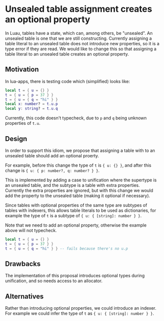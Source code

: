 # Unsealed table assignment creates an optional property

In Luau, tables have a state, which can, among others, be "unsealed".
An unsealed table is one that we are still constructing.  Currently
assigning a table literal to an unsealed table does not introduce new
properties, so it is a type error if they are read.
We would like to change this so that assigning a table
literal to an unsealed table creates an optional property.

## Motivation

In lua-apps, there is testing code which (simplified) looks like:

```lua
local t = { u = {} }
t = { u = { p = 37 } }
t = { u = { q = "hi" } }
local x: number? = t.u.p
local y: string? = t.u.q
```

Currently, this code doesn't typecheck, due to `p` and `q` being unknown properties of `t.u`.

## Design

In order to support this idiom, we propose that assigning a table with
to an unsealed table should add an optional proerty.

For example, before this change the type of `t` is `{ u: {} }`,
and after this change is `{ u: { p: number?, q: number? } }`.

This is implemented by adding a case to unification where the supertype
is an unsealed table, and the subtype is a table with extra properties.
Currently the extra properties are ignored, but with this change we would
add the property to the unsealed table (making it optional if necessary).

Since tables with optional properties of the same type are subtypes of
tables with indexers, this allows table literals to be used as dictionaries,
for example the type of `t` is a subtype of `{ u: { [string]: number } }`.

Note that we need to add an optional property, otherwise the example above will not typecheck.
```lua
local t = { u = {} }
t = { u = { p = 37 } }
t = { u = { q = "hi" } } -- fails because there's no u.p
```

## Drawbacks

The implementation of this proposal introduces optional types during unification,
and so needs access to an allocator.

## Alternatives

Rather than introducing optional properties, we could introduce an indexer. For example we could infer the type of 
`t` as `{ u: { [string]: number } }`.